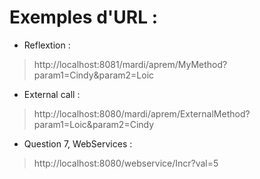 # Exemples d'URL :
- Reflextion :
> http://localhost:8081/mardi/aprem/MyMethod?param1=Cindy&param2=Loic

- External call :
> http://localhost:8080/mardi/aprem/ExternalMethod?param1=Loic&param2=Cindy

- Question 7, WebServices : 
> http://localhost:8080/webservice/Incr?val=5
